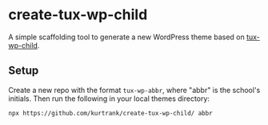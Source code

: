 # create-tux-wp-child

A simple scaffolding tool to generate a new WordPress theme based on [tux-wp-child](https://github.com/thelearninghouse/tux-wp-child).

## Setup

Create a new repo with the format `tux-wp-abbr`, where "abbr" is the school's initials. Then run the following in your local themes directory:

```sh
npx https://github.com/kurtrank/create-tux-wp-child/ abbr
```
